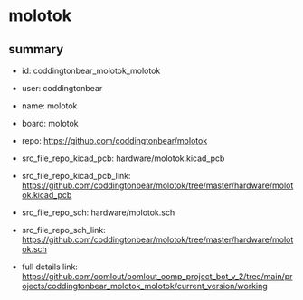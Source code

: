 # molotok
 
## summary 
* id: coddingtonbear_molotok_molotok
* user: coddingtonbear
* name: molotok
* board: molotok
* repo: https://github.com/coddingtonbear/molotok
* src_file_repo_kicad_pcb: hardware/molotok.kicad_pcb
* src_file_repo_kicad_pcb_link: https://github.com/coddingtonbear/molotok/tree/master/hardware/molotok.kicad_pcb


* src_file_repo_sch: hardware/molotok.sch
* src_file_repo_sch_link: https://github.com/coddingtonbear/molotok/tree/master/hardware/molotok.sch
* full details link: https://github.com/oomlout/oomlout_oomp_project_bot_v_2/tree/main/projects/coddingtonbear_molotok_molotok/current_version/working  







